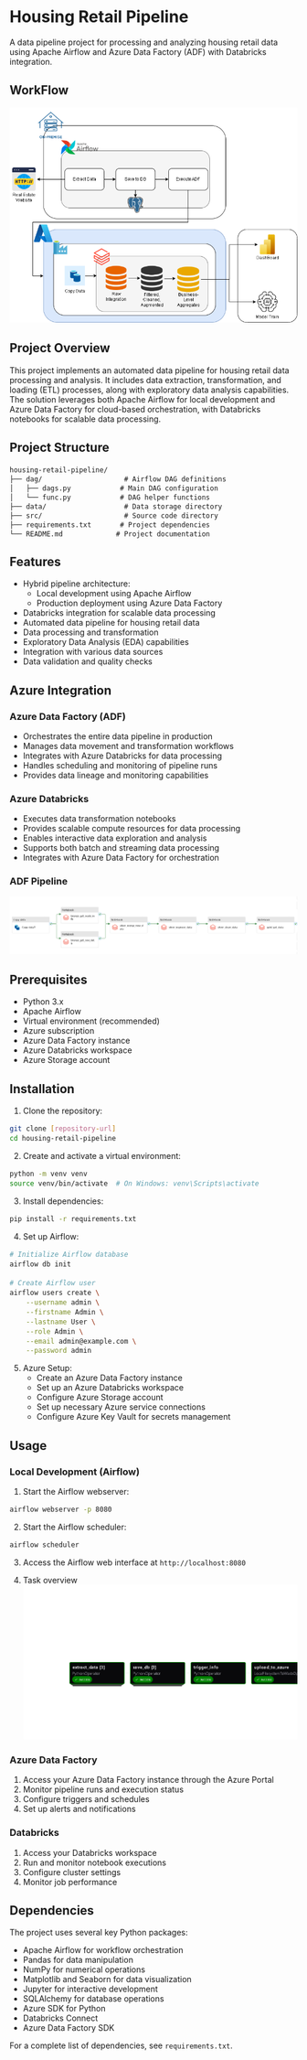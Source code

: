 ﻿# Housing Retail Pipeline

A data pipeline project for processing and analyzing housing retail data using Apache Airflow and Azure Data Factory (ADF) with Databricks integration.

## WorkFlow
![image](https://github.com/Jhonatan19991/images/blob/main/Housing-images/housing.drawio.png)

## Project Overview

This project implements an automated data pipeline for housing retail data processing and analysis. It includes data extraction, transformation, and loading (ETL) processes, along with exploratory data analysis capabilities. The solution leverages both Apache Airflow for local development and Azure Data Factory for cloud-based orchestration, with Databricks notebooks for scalable data processing.

## Project Structure

```
housing-retail-pipeline/
├── dag/                    # Airflow DAG definitions
│   ├── dags.py            # Main DAG configuration
│   └── func.py            # DAG helper functions
├── data/                   # Data storage directory
├── src/                    # Source code directory
├── requirements.txt       # Project dependencies
└── README.md             # Project documentation
```

## Features

- Hybrid pipeline architecture:
  - Local development using Apache Airflow
  - Production deployment using Azure Data Factory
- Databricks integration for scalable data processing
- Automated data pipeline for housing retail data
- Data processing and transformation
- Exploratory Data Analysis (EDA) capabilities
- Integration with various data sources
- Data validation and quality checks

## Azure Integration

### Azure Data Factory (ADF)
- Orchestrates the entire data pipeline in production
- Manages data movement and transformation workflows
- Integrates with Azure Databricks for data processing
- Handles scheduling and monitoring of pipeline runs
- Provides data lineage and monitoring capabilities

### Azure Databricks
- Executes data transformation notebooks
- Provides scalable compute resources for data processing
- Enables interactive data exploration and analysis
- Supports both batch and streaming data processing
- Integrates with Azure Data Factory for orchestration

### ADF Pipeline

![image](https://github.com/Jhonatan19991/images/blob/main/Housing-images/ADF-PipeLine.png)

## Prerequisites

- Python 3.x
- Apache Airflow
- Virtual environment (recommended)
- Azure subscription
- Azure Data Factory instance
- Azure Databricks workspace
- Azure Storage account

## Installation

1. Clone the repository:
```bash
git clone [repository-url]
cd housing-retail-pipeline
```

2. Create and activate a virtual environment:
```bash
python -m venv venv
source venv/bin/activate  # On Windows: venv\Scripts\activate
```

3. Install dependencies:
```bash
pip install -r requirements.txt
```

4. Set up Airflow:
```bash
# Initialize Airflow database
airflow db init

# Create Airflow user
airflow users create \
    --username admin \
    --firstname Admin \
    --lastname User \
    --role Admin \
    --email admin@example.com \
    --password admin
```

5. Azure Setup:
   - Create an Azure Data Factory instance
   - Set up an Azure Databricks workspace
   - Configure Azure Storage account
   - Set up necessary Azure service connections
   - Configure Azure Key Vault for secrets management

## Usage

### Local Development (Airflow)
1. Start the Airflow webserver:
```bash
airflow webserver -p 8080
```

2. Start the Airflow scheduler:
```bash
airflow scheduler
```

3. Access the Airflow web interface at `http://localhost:8080`

4. Task overview
![image](https://github.com/Jhonatan19991/images/blob/main/Housing-images/Airflow-Task.png)



### Azure Data Factory
1. Access your Azure Data Factory instance through the Azure Portal
2. Monitor pipeline runs and execution status
3. Configure triggers and schedules
4. Set up alerts and notifications

### Databricks
1. Access your Databricks workspace
2. Run and monitor notebook executions
3. Configure cluster settings
4. Monitor job performance

## Dependencies

The project uses several key Python packages:
- Apache Airflow for workflow orchestration
- Pandas for data manipulation
- NumPy for numerical operations
- Matplotlib and Seaborn for data visualization
- Jupyter for interactive development
- SQLAlchemy for database operations
- Azure SDK for Python
- Databricks Connect
- Azure Data Factory SDK

For a complete list of dependencies, see `requirements.txt`.


